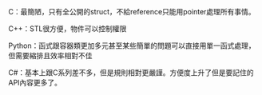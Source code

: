 C：最簡陋，只有全公開的struct，不給reference只能用pointer處理所有事情。

C++：STL很方便，物件可以控制權限

Python：函式跟容器類更加多元甚至某些簡單的問題可以直接用單一函式處理，但需要縮排且效率相對不佳

C#：基本上跟C系列差不多，但是規則相對更嚴謹。方便度上升了但是要記住的API內容更多了。
